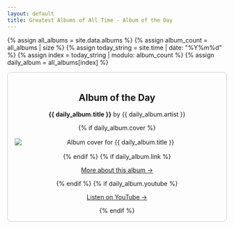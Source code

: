 ```yaml
---
layout: default
title: Greatest Albums of All Time - Album of the Day
---
```


{% assign all_albums = site.data.albums %}
{% assign album_count = all_albums | size %}
{% assign today_string = site.time | date: "%Y%m%d" %}
{% assign index = today_string | modulo: album_count %}
{% assign daily_album = all_albums[index] %}

<div class="album-of-the-day" style="border: 1px solid #ccc; padding: 1rem; border-radius: 0.5rem; text-align: center;">
  <h2>Album of the Day</h2>
  <p><strong>{{ daily_album.title }}</strong> by {{ daily_album.artist }}</p>
  {% if daily_album.cover %}
    <img src="{{ daily_album.cover }}" alt="Album cover for {{ daily_album.title }}" style="max-width: 100%; height: auto; margin: 1rem auto; display: block;">
  {% endif %}
  {% if daily_album.link %}
    <p><a href="{{ daily_album.link }}">More about this album →</a></p>
  {% endif %}
  {% if daily_album.youtube %}
    <p><a href="{{ daily_album.youtube }}">Listen on YouTube →</a></p>
  {% endif %}
</div>
